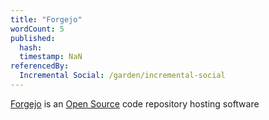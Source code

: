 ```yaml
---
title: "Forgejo"
wordCount: 5
published:
  hash: 
  timestamp: NaN
referencedBy:
  Incremental Social: /garden/incremental-social
---
```


[Forgejo](https://forgejo.org) is an [Open Source](/garden/open-source) code repository hosting software